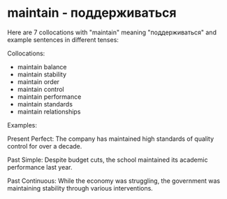 # maintain - поддерживаться

Here are 7 collocations with "maintain" meaning "поддерживаться" and example sentences in different tenses:

Collocations:
- maintain balance
- maintain stability
- maintain order
- maintain control
- maintain performance
- maintain standards
- maintain relationships

Examples:

Present Perfect: The company has maintained high standards of quality control for over a decade.

Past Simple: Despite budget cuts, the school maintained its academic performance last year.

Past Continuous: While the economy was struggling, the government was maintaining stability through various interventions.